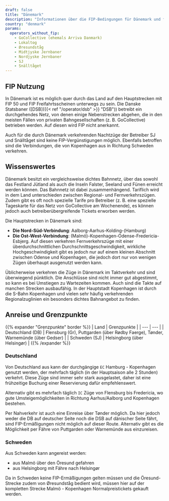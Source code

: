 ```yaml
---
draft: false
title: "Dänemark"
description: "Informationen über die FIP-Bedingungen für Dänemark und für welche Betreiber Vergünstigungen genutzt werden können."
country: "denmark"
params:
  operators_without_fip:
    - GoCollective (ehemals Arriva Danmark)
    - Lokaltog
    - Øresundståg
    - Midtjyske Jernbaner
    - Nordjyske Jernbaner
    - SJ
    - Snälltåget
---
```


## FIP Nutzung

In Dänemark ist es möglich quer durch das Land auf den Hauptstrecken mit FIP 50 und FIP Freifahrtsscheinen unterwegs zu sein. Die Danske Statsbaner ([DSB]({{< ref "/operator/dsb" >}} "DSB")) betreibt ein durchgehendes Netz, von denen einige Nebenstrecken abgehen, die in den meisten Fällen von privaten Bahngesellschaften (z. B. GoCollective) betrieben werden. Auf diesen wird FIP nicht anerkannt.

Auch für die durch Dänemark verkehrenden Nachtzüge der Betreiber SJ und Snälltåget sind keine FIP-Vergünstigungen möglich. Ebenfalls betroffen sind die Verbindungen, die von Kopenhagen aus in Richtung Schweden verkehren.

## Wissenswertes

Dänemark besitzt ein vergleichsweise dichtes Bahnnetz, über das sowohl das Festland Jütland als auch die Inseln Falster, Seeland und Fünen erreicht werden können. Das Bahnnetz ist dabei zusammenhängend. Tariflich wird in dem Land unterschieden zwischen Regional- und Fernverkehrszügen. Zudem gibt es oft noch spezielle Tarife pro Betreiber (z. B. eine spezielle Tageskarte für das Netz von GoCollective am Wochenende), es können jedoch auch betreiberübergreifende Tickets erworben werden.

Die Hauptstrecken in Dänemark sind:

- **Die Nord-Süd-Verbindung**: Aalborg-Aarhus-Kolding-(Hamburg)
- **Die Ost-West-Verbindung**: (Malmö)-Kopenhagen-Odense-Fredericia-Esbjerg. Auf diesen verkehren Fernverkehrszüge mit einer überdurchschnittlichen Durchschnittsgeschwindigkeit, wirkliche Hochgeschwindigkeit gibt es jedoch nur auf einem kleinen Abschnitt zwischen Odense und Kopenhagen, die jedoch dort nur von wenigen Zügen überhaupt ausgenutzt werden kann.

Üblicherweise verkehren die Züge in Dänemark im Taktverkehr und sind überwiegend pünktlich. Die Anschlüsse sind nicht immer gut abgestimmt, so kann es bei Umstiegen zu Wartezeiten kommen. Auch sind die Takte auf manchen Strecken ausbaufähig. In der Hauptstadt Kopenhagen ist durch die S-Bahn Kopenhagen und vielen sehr häufig verkehrenden Regionalzuglinien ein besonders dichtes Bahnangebot zu finden.

## Anreise und Grenzpunkte

{{% expander "Grenzpunkte" border %}}
| Land | Grenzpunkte |
| --- | --- |
| Deutschland (DB) | Flensburg (Gr), Puttgarden (über Rødby Faerge), Tønder, Warnemünde (über Gedser) |
| Schweden (SJ) | Helsingborg (über Helsingør) |
{{% /expander %}}

### Deutschland

Von Deutschland aus kann der durchgängige `EC` Hamburg - Kopenhagen genutzt werden, der mehrfach täglich (in der Hauptsaison alle 2 Stunden) verkehrt. Diese Züge sind immer sehr stark ausgelastet, daher ist eine frühzeitige Buchung einer Reservierung dafür empfehlenswert.

Alternativ gibt es mehrfach täglich `IC` Züge von Flensburg bis Fredericia, wo gute Umsteigemöglichkeiten in Richtung Aarhus/Aalborg und Kopenhagen bestehen.

Per Nahverkehr ist auch eine Einreise über Tønder möglich. Da hier jedoch weder die DB auf deutscher Seite noch die DSB auf dänischer Seite fährt, sind FIP-Ermäßigungen nicht möglich auf dieser Route. Alternativ gibt es die Möglichkeit per Fähre von Puttgarden oder Warnemünde aus einzureisen.

### Schweden

Aus Schweden kann angereist werden:

- aus Malmö über den Öresund gefahren
- aus Helsingborg mit Fähre nach Helsingør

Da in Schweden keine FIP-Ermäßigungen gelten müssen und die Öresund-Strecke zudem von Øresundståg bedient wird, müssen hier auf der kompletten Strecke Malmö - Kopenhagen Normalpreistickets gekauft werden.
